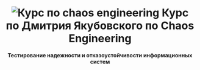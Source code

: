 <h1 align="center">
  <img src="https://avatars.githubusercontent.com/u/111044530?s=200&v=4" alt="Курс по chaos engineering">
  Курс по Дмитрия Якубовского по Chaos Engineering
</h1>

<div align="center">
  
**Тестирование надежности и отказоустойчивости информационных систем**

</div>
